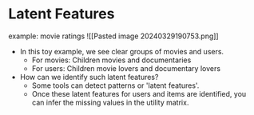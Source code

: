 # Latent Features
example: movie ratings
![[Pasted image 20240329190753.png]]
- In this toy example, we see clear groups of movies and users.
    - For movies: Children movies and documentaries 
    - For users: Children movie lovers and documentary lovers  
- How can we identify such latent features?
    - Some tools can detect patterns or 'latent features'. 
    - Once these latent features for users and items are identified, you can infer the missing values in the utility matrix.
